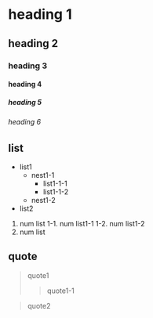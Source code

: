 # heading 1
## heading 2
### heading 3
#### heading 4
##### heading 5
###### heading 6

## list
- list1
  - nest1-1
    - list1-1-1
    - list1-1-2
  - nest1-2
- list2
1. num list
 1-1. num list1-1
 1-2. num list1-2
2. num list

## quote
> quote1
>> quote1-1   

> quote2

